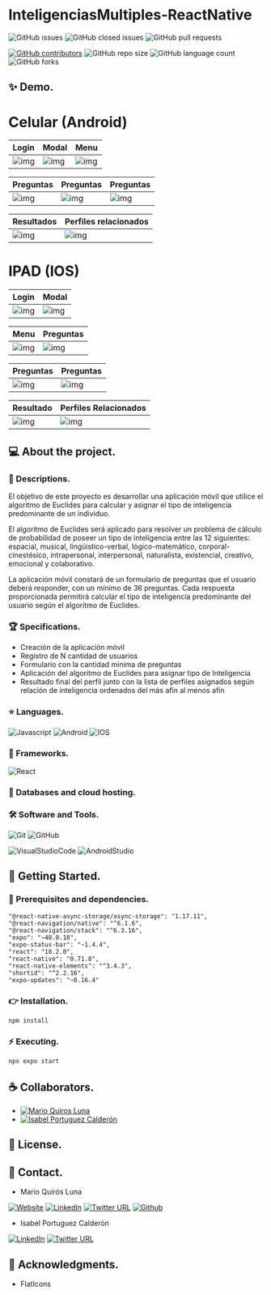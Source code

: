 # InteligenciasMultiples-ReactNative

![GitHub issues](https://img.shields.io/github/issues/MarioQuirosLuna/InteligenciasMultiples-ReactNative)
![GitHub closed issues](https://img.shields.io/github/issues-closed/MarioQuirosLuna/InteligenciasMultiples-ReactNative)
![GitHub pull requests](https://img.shields.io/github/issues-pr/MarioQuirosLuna/InteligenciasMultiples-ReactNative)

[![GitHub contributors](https://img.shields.io/github/contributors/MarioQuirosLuna/InteligenciasMultiples-ReactNative.svg?color=blue)](https://github.com/MarioQuirosLuna/InteligenciasMultiples-ReactNative/network)
![GitHub repo size](https://img.shields.io/github/repo-size/MarioQuirosLuna/InteligenciasMultiples-ReactNative)
![GitHub language count](https://img.shields.io/github/languages/count/MarioQuirosLuna/InteligenciasMultiples-ReactNative)
![GitHub forks](https://img.shields.io/github/forks/MarioQuirosLuna/InteligenciasMultiples-ReactNative)

## ✨ Demo.

# Celular (Android)

|Login|Modal|Menu|
|--|--|--|
|![img](https://github.com/MarioQuirosLuna/InteligenciasMultiples-ReactNative/blob/master/assets/Demo/Screenshot_2023-06-04-19-59-57-828_host.exp.exponent.jpg)|![img](https://github.com/MarioQuirosLuna/InteligenciasMultiples-ReactNative/blob/master/assets/Demo/Screenshot_2023-06-04-20-00-33-805_host.exp.exponent1.jpg)|![img](https://github.com/MarioQuirosLuna/InteligenciasMultiples-ReactNative/blob/master/assets/Demo/Screenshot_2023-06-04-20-00-44-093_host.exp.exponent2.jpg)|

|Preguntas|Preguntas|Preguntas|
|--|--|--|
|![img](https://github.com/MarioQuirosLuna/InteligenciasMultiples-ReactNative/blob/master/assets/Demo/Screenshot_2023-06-04-20-01-02-939_host.exp.exponent4.jpg)|![img](https://github.com/MarioQuirosLuna/InteligenciasMultiples-ReactNative/blob/master/assets/Demo/Screenshot_2023-06-04-20-01-19-106_host.exp.exponent5.jpg)|![img](https://github.com/MarioQuirosLuna/InteligenciasMultiples-ReactNative/blob/master/assets/Demo/Screenshot_2023-06-04-20-01-43-920_host.exp.exponent6.jpg)|

|Resultados|Perfiles relacionados|
|--|--|
|![img](https://github.com/MarioQuirosLuna/InteligenciasMultiples-ReactNative/blob/master/assets/Demo/Screenshot_2023-06-04-20-01-58-058_host.exp.exponent7.jpg)|![img](https://github.com/MarioQuirosLuna/InteligenciasMultiples-ReactNative/blob/master/assets/Demo/Screenshot_2023-06-04-20-02-08-655_host.exp.exponent8.jpg)|

# IPAD (IOS)

|Login|Modal|
|--|--|
|![img](https://github.com/MarioQuirosLuna/InteligenciasMultiples-ReactNative/blob/master/assets/Demo/image.png)|![img](https://github.com/MarioQuirosLuna/InteligenciasMultiples-ReactNative/blob/master/assets/Demo/image1.png)|

|Menu|Preguntas|
|--|--|
|![img](https://github.com/MarioQuirosLuna/InteligenciasMultiples-ReactNative/blob/master/assets/Demo/image2.png)|![img](https://github.com/MarioQuirosLuna/InteligenciasMultiples-ReactNative/blob/master/assets/Demo/image3.png)|

|Preguntas|Preguntas|
|--|--|
|![img](https://github.com/MarioQuirosLuna/InteligenciasMultiples-ReactNative/blob/master/assets/Demo/image4.png)|![img](https://github.com/MarioQuirosLuna/InteligenciasMultiples-ReactNative/blob/master/assets/Demo/image5.png)|

|Resultado|Perfiles Relacionados|
|--|--|
|![img](https://github.com/MarioQuirosLuna/InteligenciasMultiples-ReactNative/blob/master/assets/Demo/image6.png)|![img](https://github.com/MarioQuirosLuna/InteligenciasMultiples-ReactNative/blob/master/assets/Demo/image7.png)|


## 💻 About the project.

   ### 📜 Descriptions.
   El objetivo de este proyecto es desarrollar una aplicación móvil que utilice el algoritmo de Euclides para calcular y asignar el tipo de inteligencia predominante de un individuo. 
   
   El algoritmo de Euclides será aplicado para resolver un problema de cálculo de probabilidad de poseer un tipo de inteligencia entre las 12 siguientes: espacial, musical, lingüístico-verbal, lógico-matemático, corporal-cinestésico, intrapersonal, interpersonal, naturalista, existencial, creativo, emocional y colaborativo.
   
   La aplicación móvil constará de un formulario de preguntas que el usuario deberá responder, con un mínimo de 36 preguntas. Cada respuesta proporcionada permitirá calcular el tipo de inteligencia predominante del usuario según el algoritmo de Euclides.
   
   ### 🏆 Specifications.
   
   - Creación de la aplicación móvil
   - Registro de N cantidad de usuarios
   - Formulario con la cantidad mínima de preguntas
   - Aplicación del algoritmo de Euclides para asignar tipo de Inteligencia
   - Resultado final del perfil junto con la lista de perfiles asignados según relación de inteligencia ordenados del más afín al menos afín

   ### ⭐ Languages.
   
  ![Javascript](https://custom-icon-badges.herokuapp.com/badge/-JavaScript-%23F7DF1E?style=flat&logo=javascript&logoColor=white&labelColor=111)
  ![Android](https://custom-icon-badges.herokuapp.com/badge/-Android-%233DDC84?style=flat&logo=Android&logoColor=white&labelColor=111)
  ![IOS](https://custom-icon-badges.herokuapp.com/badge/-IOS-%23007aff?style=flat&logo=IOS&logoColor=white&labelColor=111)

   ### 🎨 Frameworks.
   
  ![React](https://custom-icon-badges.herokuapp.com/badge/-ReactNative-%2361DAFB?style=flat&logo=react&logoColor=white&labelColor=111)
   
   ### 💾 Databases and cloud hosting.
   
  
   ### 🛠️ Software and Tools.
   
  ![Git](https://custom-icon-badges.herokuapp.com/badge/-Git-%23F05032?style=flat&logo=git&logoColor=white&labelColor=111)
  ![GitHub](https://custom-icon-badges.herokuapp.com/badge/-GitHub-%23181717?style=flat&logo=github&logoColor=white&labelColor=111)
  
  ![VisualStudioCode](https://custom-icon-badges.herokuapp.com/badge/-VisualStudioCode-%23007ACC?style=flat&logo=VisualStudioCode&logoColor=white&labelColor=111)
  ![AndroidStudio](https://custom-icon-badges.herokuapp.com/badge/-AndroidStudio-%233DDC84?style=flat&logo=AndroidStudio&logoColor=white&labelColor=111)
  

## 🚀 Getting Started.

   ### 📌 Prerequisites and dependencies.
   
    "@react-native-async-storage/async-storage": "1.17.11",
    "@react-navigation/native": "^6.1.6",
    "@react-navigation/stack": "^6.3.16",
    "expo": "~48.0.18",
    "expo-status-bar": "~1.4.4",
    "react": "18.2.0",
    "react-native": "0.71.8",
    "react-native-elements": "^3.4.3",
    "shortid": "^2.2.16",
    "expo-updates": "~0.16.4"

   ### 👉 Installation.
   
   
    npm install
    
   ### ⚡ Executing.
   
    npx expo start

## ☕ Collaborators.

* [![Mario Quiros Luna](https://custom-icon-badges.herokuapp.com/badge/-Mario%20Quirós%20Luna-%23181717?style=flat&logo=github&logoColor=white&labelColor=111)](https://github.com/MarioQuirosLuna)
* [![Isabel Portuguez Calderón](https://custom-icon-badges.herokuapp.com/badge/-Isabel%20Portuguez%20Calderón-%23181717?style=flat&logo=github&logoColor=white&labelColor=111)](https://github.com/IsaPortuguez)

## 📝 License.

## 💬 Contact.

* Mario Quirós Luna

[![Website](https://img.shields.io/website?label=Portfolio&up_color=%231E0A46&up_message=Mario%20Quiros%20Luna%20Dev&url=https%3A%2F%2Fmarioql-dev.vercel.app%2F)](https://marioql-dev.vercel.app/)
[![LinkedIn](https://custom-icon-badges.herokuapp.com/badge/-LinkedIn%20Mario%20Quirós%20Luna-%230A66C2?style=flat&logo=LinkedIn&logoColor=white&labelColor=111)](https://www.linkedin.com/in/mario-quir%C3%B3s-luna-dev-b99050206/)
[![Twitter URL](https://img.shields.io/twitter/url?label=Twitter%20%40MarioQuirosL&style=social&url=https%3A%2F%2Ftwitter.com%2FMarioQuirosL)](https://twitter.com/MarioQuirosL)
[![Github](https://img.shields.io/github/followers/MarioQuirosLuna?label=Github&style=social)](https://github.com/MarioQuirosLuna)

* Isabel Portuguez Calderón

[![LinkedIn](https://custom-icon-badges.herokuapp.com/badge/-LinkedIn%20Isabel%20Portuguez%20Calderón-%230A66C2?style=flat&logo=LinkedIn&logoColor=white&labelColor=111)](https://www.linkedin.com/in/isabel-portuguez-calderón-142b4b229)
[![Twitter URL](https://img.shields.io/twitter/url?label=Twitter%20%40IsaPortuguezC&style=social&url=https%3A%2F%2Ftwitter.com%2FIsaPortuguezC)](https://twitter.com/IsaPortuguezC)


## 💜 Acknowledgments.
   - FlatIcons
